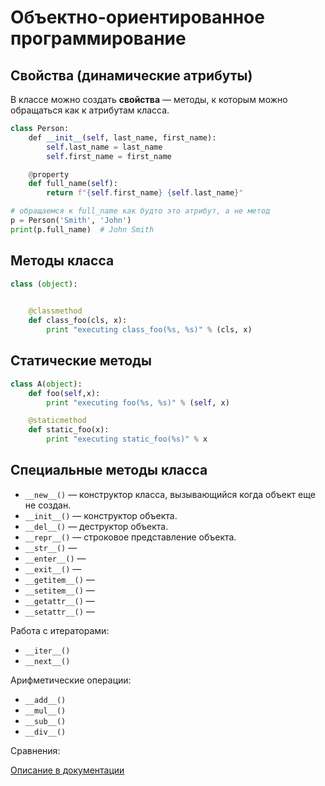 # Объектно-ориентированное программирование

## Свойства (динамические атрибуты)

В классе можно создать **свойства** — методы, к которым можно обращаться как к атрибутам класса.

```python
class Person:
    def __init__(self, last_name, first_name):
        self.last_name = last_name
        self.first_name = first_name

    @property
    def full_name(self):
        return f"{self.first_name} {self.last_name}"

# обращаемся к full_name как будто это атрибут, а не метод
p = Person('Smith', 'John')
print(p.full_name)  # John Smith
```

## Методы класса

```python
class (object):
    

    @classmethod
    def class_foo(cls, x):
        print "executing class_foo(%s, %s)" % (cls, x)
```

## Статические методы

```python
class A(object):
    def foo(self,x):
        print "executing foo(%s, %s)" % (self, x)

    @staticmethod
    def static_foo(x):
        print "executing static_foo(%s)" % x
```

## Специальные методы класса

* `__new__()` — конструктор класса, вызывающийся когда объект еще не создан.
* `__init__()` — конструктор объекта.
* `__del__()` — деструктор объекта.
* `__repr__()` — строковое представление объекта.
* `__str__()` — 
* `__enter__()` — 
* `__exit__()` — 
* `__getitem__()` — 
* `__setitem__()` — 
* `__getattr__()` — 
* `__setattr__()` — 

Работа с итераторами:

* `__iter__()`
* `__next__()`

Арифметические операции:

* `__add__()`
* `__mul__()`
* `__sub__()`
* `__div__()`

Сравнения:

[Описание в документации](https://docs.python.org/3/reference/datamodel.html#special-method-names)

